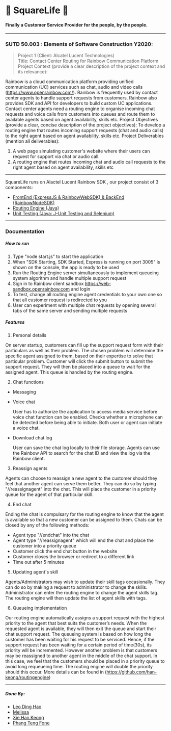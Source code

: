 # 🔲 SquareLife 🔲
#### Finally a Customer Service Provider for the people, by the people.
------
### SUTD 50.003 : Elements of Software Construction Y2020: 
> Project 1 (Client: Alcatel Lucent Technologies)  
> Title: Contact Center Routing for Rainbow Communication Platform  
> Project Context (provide a clear description of the project context and its relevance):

Rainbow is a cloud communication platform providing unified communication (UC) services such as chat, audio and video calls (https://www.openrainbow.com/). Rainbow is frequently used by contact center agents to handle support requests from customers. Rainbow also provides SDK and API for developers to build custom UC applications. Contact center agents need a routing engine to organise incoming chat requests and voice calls from customers into queues and route them to available agents based on agent availability, skills etc. Project	 Objectives	 (provide	 a	 clear,	 concise	 description	 of	 the project objectives): To develop a routing engine that routes incoming support requests (chat and audio calls) to the right agent based on agent availability, skills etc. Project	Deliverables (mention all deliverables): 
1. A web page simulating customer's website where their users can request for
support via chat or audio call.
2. A routing engine that routes incoming chat and audio call requests to the right
agent based on agent availability, skills etc
------
SquareLife runs on Alactel Lucent Rainbow SDK , our project consist of 3 components:
- [FrontEnd (ExpressJS & RainbowWebSDK) & BackEnd (RainbowNodeSDK)](/FrontEnd)
- [Routing Engine (Java)](https://github.com/han-keong/routingengine)
- [Unit Testing (Java: J-Unit Testing and Selenium)](/SquareLifeTest)
------
### Documentation 
##### How to run

1. Type "node start.js" to start the application
2. When "SDK Starting, SDK Started, Express is running on port 3005" is shown on the console, the app is ready to be used
3. Run the Routing Engine server simultaneously to implement queueing system algorithm and handle multiple support request
4. Sign in to Rainbow client sandbox https://web-sandbox.openrainbow.com and login 
5. To test, change all routing engine agent credentials to your own one so that all customer request is redirected to you
6. User can experiment with multiple chat requests by opening several tabs of the same server and sending multiple requests

##### Features

1. Personal details

On server startup, customers can fill up the support request form with their particulars as well as their problem. The chosen problem will determine the specific agent assigned to them, based on their expertise to solve that particular problem. Customer will click the submit button to submit the support request. They will then be placed into a queue to wait for the assigned agent. This queue is handled by the routing engine.


2. Chat functions
- Messaging
- Voice chat

  User has to authorize the application to access media service before voice chat function can be enabled. Checks whether a microphone    can be detected before being able to initiate. Both user or agent can initiate a voice chat. 

- Download chat log

  User can save the chat log locally to their file storage. Agents can use the Rainbow API to search for the chat ID and view the log     via the Rainbow client.

3. Reassign agents

Agents can choose to reassign a new agent to the customer should they feel that another agent can serve them better. They can do so by typing "//reassignagent" into the chat. This will place the customer in a priority queue for the agent of that particular skill.

4. End chat

Ending the chat is compulsary for the routing engine to know that the agent is available so that a new customer can be assigned to them. Chats can be closed by any of the following methods:

-  Agent type "//endchat" into the chat 
-  Agent type "//reassignagent" which will end the chat and place the customer into a priority queue
-  Customer click the end chat button in the website
-  Customer closes the browser or redirect to a different link
-  Time out after 5 minutes

5. Updating agent's skill

Agents/Administrators may wish to update their skill tags occasionally. They can do so by making a request to administrator to change the skills. Administrator can enter the routing engine to change the agent skills tag. The routing engine will then update the list of agent skills with tags. 

6. Queueing implementation

Our routing engine automatically assigns a support request with the highest priority to the agent that best suits the customer’s needs. When the requested agent is available, they will then exit the queue and start their chat support request. The queueing system is based on how long the customer has been waiting for his request to be serviced. Hence, if the support request has been waiting for a certain period of time(30s), its priority will be incremented. However another problem is that customers may be reassigned to another agent in the middle of the chat support. In this case, we feel that the customers should be placed in a priority queue to avoid long requeueing time. The routing engine will double the priority should this occur. 
More details can be found in (https://github.com/han-keong/routingengine)


------

##### Done By:
- [Leo Ding Hao](https://github.com/leo-dh)
- [Melissa](https://github.com/Melissaa12)
- [Xie Han Keong](https://github.com/han-keong)
- [Phang Teng Fone](https://github.com/tengfone)
